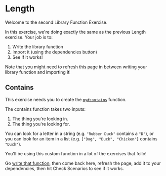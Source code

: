 # Length

Welcome to the second Library Function Exercise.

In this exercise, we're doing exactly the same as the previous Length exercise.
Your job is to:

1. Write the library function
2. Import it (using the dependencies button)
3. See if it works!

Note that you might need to refresh this page in between writing your library function and importing it!

## Contains

This exercise needs you to create the [`my#contains`](/bootcamp/custom_functions/contains/edit) function.

The contains function takes two inputs:

1. The thing you're looking in.
2. The thing you're looking for.

You can look for a letter in a string (e.g. `"Rubber Duck"` contains a `"D"`), or you can look for an item in a list (e.g. `["Dog", "Duck", "Chicken"]` contains `"Duck"`).

You'll be using this custom function in a lot of the exercises that follo!

Go [write that function](/bootcamp/custom_functions/contains/edit), then come back here, refresh the page, add it to your dependencies, then hit Check Scenarios to see if it works.
